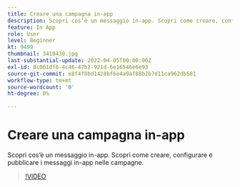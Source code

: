 ```yaml
---
title: Creare una campagna in-app
description: Scopri cos’è un messaggio in-app. Scopri come creare, configurare e pubblicare i messaggi in-app nelle campagne.
feature: In App
role: User
level: Beginner
kt: 9499
thumbnail: 3410430.jpg
last-substantial-update: 2022-04-05T00:00:00Z
exl-id: 8c061df6-4c46-47b2-921d-6e16546e6e93
source-git-commit: e8f4f8bd1428bf6e4a9af88b2b7d11ca962db581
workflow-type: tm+mt
source-wordcount: '0'
ht-degree: 0%

---
```


# Creare una campagna in-app

Scopri cos’è un messaggio in-app. Scopri come creare, configurare e pubblicare i messaggi in-app nelle campagne.

>[!VIDEO](https://video.tv.adobe.com/v/3410430?quality=12&learn=on)
